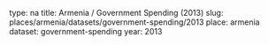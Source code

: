 type: na
title: Armenia / Government Spending (2013)
slug: places/armenia/datasets/government-spending/2013
place: armenia
dataset: government-spending
year: 2013
